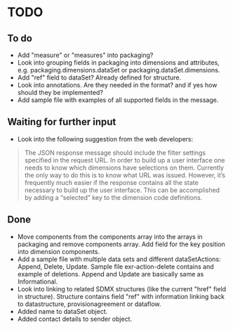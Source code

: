 # TODO

## To do

- Add "measure" or "measures" into packaging?
- Look into grouping fields in packaging into dimensions and attributes, e.g. packaging.dimensions.dataSet or
packaging.dataSet.dimensions.
- Add "ref" field to dataSet? Already defined for structure.
- Look into annotations. Are they needed in the format? and if yes how should they be implemented?
- Add sample file with examples of all supported fields in the message.

## Waiting for further input

- Look into the following suggestion from the web developers:

> The JSON response message should include the filter settings specified in the request URL. 
> In order to build up a user interface one needs to know which dimensions have selections on them. 
> Currently the only way to do this is to know what URL was issued. 
> However, it’s frequently much easier if the response contains all the state necessary to build up the user interface. 
> This can be accomplished by adding a “selected” key to the dimension code definitions.

## Done
- Move components from the components array into the arrays in packaging and remove components array. Add field for the key position into dimension components.
- Add a sample file with multiple data sets and different dataSetActions: Append, Delete, Update. 
Sample file exr-action-delete contains and example of deletions. Append and Update are basically same as Informational.
- Look into linking to related SDMX structures (like the current "href" field in structure). Structure contains field "ref"
with information linking back to datastructure, provisionagreement or dataflow.
- Added name to dataSet object.
- Added contact details to sender object.

